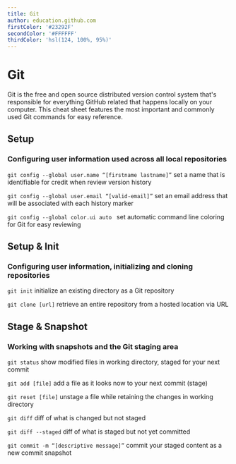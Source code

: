 ```yaml
---
title: Git
author: education.github.com
firstColor: '#23292F'
secondColor: '#FFFFFF'
thirdColor: 'hsl(124, 100%, 95%)'
---
```



<div class="card">

# Git
   
Git  is  the  free  and  open  source  distributed  version  control  system  that's  responsible  for  everything  GitHub related that happens locally on your computer. This cheat sheet features the most important and commonly used Git commands for easy reference.

</div>
<div class="card">

## Setup
   
### Configuring user information used across all local repositories

```git config --global user.name “[firstname lastname]”```
set a name that is identifiable for credit when review version history
   
```git config --global user.email “[valid-email]”```
set an email address that will be associated with each history marker
   
```git config --global color.ui auto ```
set automatic command line coloring for Git for easy reviewing


## Setup & Init

### Configuring user information, initializing and cloning repositories
   
```git init```
initialize an existing directory as a Git repository
   
```git clone [url]```
retrieve an entire repository from a hosted location via URL

## Stage & Snapshot
   
### Working with snapshots and the Git staging area
   
```git status```
show modified files in working directory, staged for your next commit
   
```git add [file]```
add a file as it looks now to your next commit (stage)
   
```git reset [file]```
unstage a file while retaining the changes in working directory
   
```git diff```
diff of what is changed but not staged
   
```git diff --staged```
diff of what is staged but not yet committed
   
```git commit -m “[descriptive message]”```
commit your staged content as a new commit snapshot

</div>
<div class="card">

